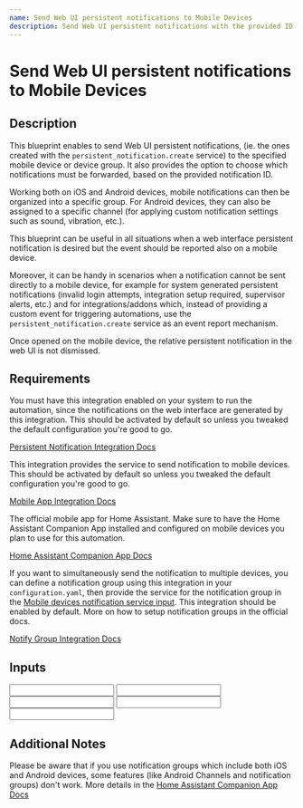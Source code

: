 ```yaml
---
name: Send Web UI persistent notifications to Mobile Devices
description: Send Web UI persistent notifications with the provided ID to the specified Mobile Devices.
---
```


# Send Web UI persistent notifications to Mobile Devices

## Description

This blueprint enables to send Web UI persistent notifications, (ie. the ones created with the `persistent_notification.create` service) to the specified mobile device or device group. It also provides the option to choose which notifications must be forwarded, based on the provided notification ID.

Working both on iOS and Android devices, mobile notifications can then be organized into a specific group. For Android devices, they can also be assigned to a specific channel (for applying custom notification settings such as sound, vibration, etc.).

This blueprint can be useful in all situations when a web interface persistent notification is desired but the event should be reported also on a mobile device.

Moreover, it can be handy in scenarios when a notification cannot be sent directly to a mobile device, for example for system generated persistent notifications (invalid login attempts, integration setup required, supervisor alerts, etc.) and for integrations/addons which, instead of providing a custom event for triggering automations, use the `persistent_notification.create` service as an event report mechanism.

Once opened on the mobile device, the relative persistent notification in the web UI is not dismissed.

## Requirements

<Requirement
 name='Persistent Notification Integration'
 required>
You must have this integration enabled on your system to run the automation, since the notifications on the web interface are generated by this integration. This should be activated by default so unless you tweaked the default configuration you're good to go.

[Persistent Notification Integration Docs](https://www.home-assistant.io/integrations/persistent_notification/)
</Requirement>

<Requirement
 name='Mobile App Integration'
 required>

This integration provides the service to send notification to mobile devices. This should be activated by default so unless you tweaked the default configuration you're good to go.

[Mobile App Integration Docs](https://www.home-assistant.io/integrations/mobile_app/)
</Requirement>

<Requirement
 name='Home Assistant Companion App'
 required>
The official mobile app for Home Assistant. Make sure to have the Home Assistant Companion App installed and configured on mobile devices you plan to use for this automation.

[Home Assistant Companion App Docs](https://companion.home-assistant.io/docs/notifications/notifications-basic#sending-notifications-to-multiple-devices)

<Requirement
 name='Notify Group Integration'>
If you want to simultaneously send the notification to multiple devices, you can define a notification group using this integration in your `configuration.yaml`, then provide the service for the notification group in the [Mobile devices notification service input](#mobile-devices-notification-service). This integration should be enabled by default. More on how to setup notification groups in the official docs.

[Notify Group Integration Docs](https://www.home-assistant.io/integrations/notify.group/)
</Requirement>

## Inputs

<Input
 name='Notification ID'
 description='The notification ID of persistent notifications which must be sent to mobile devices. Empty for forwarding all web UI persistent notifications.
This allows to filter notifications based on their ID before it gets created on the mobile device. For example, if you want to receive notifications on your mobile device for all invalid login attempts, you could set this input to `http-login`, the ID of such persistent notifications.'
 />
<Input
 name='Mobile devices notification service'
 description='The notification service for mobile devices (eg. `service.mobile_app_<your_device_id_here>`). You can provide both a notify group or a single notify device here.'
 required
 />
<Input
 name='Replace notifications with same ID'
 description='Choose whether to replace existing notifications with the same notification ID.'
 selector='boolean'
 />
<Input
 name='Android notification channel'
 description='Android notification channel. Allows to group notifications to then apply custom settings for sound, vibration, etc. Leave blank if you do not want to use this feature.'
 />
<Input
 name='Notification group'
 description='Notification group for the notifications sent with this automation. Use this to group notifications in the notification tray. Leave blank if you do not want to use this feature.'
 />

## Additional Notes

Please be aware that if you use notification groups which include both iOS and Android devices, some features (like Android Channels and notification groups) don't work. More details in the [Home Assistant Companion App Docs](https://companion.home-assistant.io/docs/notifications/notifications-basic#sending-notifications-to-multiple-devices)
